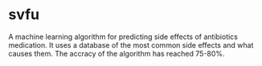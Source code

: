 # svfu
A machine learning algorithm for predicting side effects of antibiotics medication. It uses a database of the most common side effects and what causes them.
The accracy of the algorithm has reached 75-80%.
